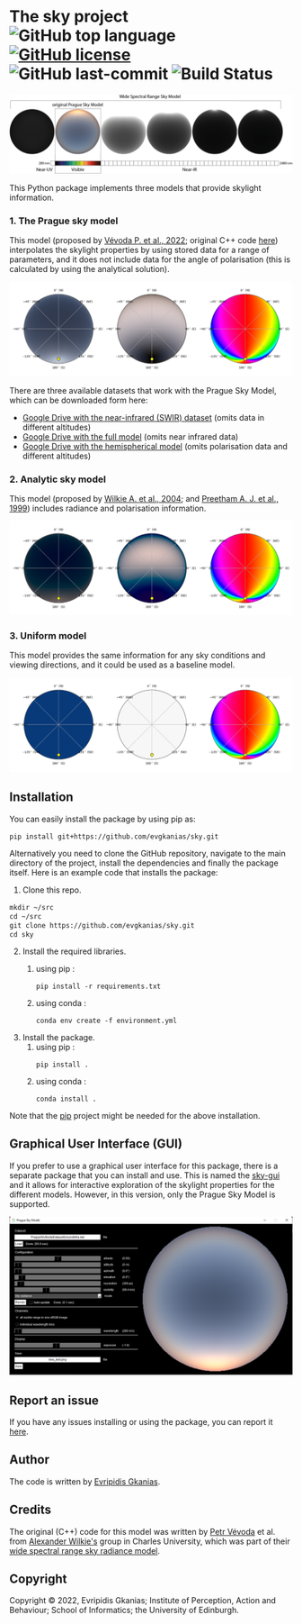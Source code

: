# The sky project ![GitHub top language](https://img.shields.io/github/languages/top/evgkanias/sky) [![GitHub license](https://img.shields.io/github/license/evgkanias/sky)](https://github.com/evgkanias/sky/blob/main/LICENSE) ![GitHub last-commit](https://img.shields.io/github/last-commit/evgkanias/sky) ![Build Status](https://app.travis-ci.com/evgkanias/sky.svg?branch=main)

![vevoda_2022_teaser](docs/vevoda_2022_infrared_sky_teaser.png)

This Python package implements three models that provide skylight information.

### 1. The Prague sky model

This model (proposed by [Vévoda P. et al., 2022](https://cgg.mff.cuni.cz/publications/infrared-skymodel-2022/); original C++ code [here](https://cgg.mff.cuni.cz/wp-content/uploads/2022/09/vevoda_2022_infrared_sky_implementation.zip)) interpolates the skylight properties by using stored data for a range of parameters, and it does not
include data for the angle of polarisation (this is calculated by using the analytical solution).

![prague-sky-model](docs/prague_sky.png)

There are three available datasets that work with the Prague Sky Model, which can be downloaded form here:
* [Google Drive with the near-infrared (SWIR) dataset](https://drive.google.com/file/d/1ZOizQCN6tH39JEwyX8KvAj7WEdX-EqJl/view?usp=sharing)
  (omits data in different altitudes)
* [Google Drive with the full model](https://drive.google.com/drive/folders/19Iw0mB_UFTtbrFcojHmHc7mjc3PYe_AC?usp=sharing)
  (omits near infrared data)
* [Google Drive with the hemispherical model](https://drive.google.com/drive/folders/1R9dTbOhBXthY3y9BTI4H28acl9dJLIaV?usp=sharing)
  (omits polarisation data and different altitudes)

### 2. Analytic sky model

This model (proposed by [Wilkie A. et al., 2004](http://dx.doi.org/10.2312/EGWR/EGSR04/387-397); and
[Preetham A. J. et al., 1999](https://dl.acm.org/doi/pdf/10.1145/311535.311545)) includes radiance and polarisation
information.

![analytic-sky-model](docs/analytical_sky.png)

### 3. Uniform model

This model provides the same information for any sky conditions and viewing directions, and it could be used as a
baseline model.

![uniform-sky-model](docs/uniform_sky.png)

## Installation

You can easily install the package by using pip as:
```commandline
pip install git+https://github.com/evgkanias/sky.git
```

Alternatively you need to clone the GitHub repository, navigate to the main directory of the project, install the dependencies and finally
the package itself. Here is an example code that installs the package:

1. Clone this repo.
```commandline
mkdir ~/src
cd ~/src
git clone https://github.com/evgkanias/sky.git
cd sky
```
2. Install the required libraries. 
   1. using pip :
      ```commandline
      pip install -r requirements.txt
      ```

   2. using conda :
      ```commandline
      conda env create -f environment.yml
      ```
3. Install the package.
   1. using pip :
      ```commandline
      pip install .
      ```
   2. using conda :
      ```commandline
      conda install .
      ```
   
Note that the [pip](https://pypi.org/project/pip/) project might be needed for the above installation.

## Graphical User Interface (GUI)

If you prefer to use a graphical user interface for this package, there is a separate package that you can install and
use. This is named the [sky-gui](https://github.com/evgkanias/sky-gui) and it allows for interactive exploration of the
skylight properties for the different models. However, in this version, only the Prague Sky Model is supported.

![gui-teaser](docs/gui-1.png)

## Report an issue

If you have any issues installing or using the package, you can report it
[here](https://github.com/evgkanias/sky/issues).

## Author

The code is written by [Evripidis Gkanias](https://evgkanias.github.io/).

## Credits

The original (C++) code for this model was written by [Petr Vévoda](https://cgg.mff.cuni.cz/members/vevoda/) et al. from [Alexander Wilkie's](https://cgg.mff.cuni.cz/members/wilkie/) group in Charles University, which was part of their  [wide spectral range sky radiance model](https://cgg.mff.cuni.cz/publications/infrared-skymodel-2022/).

## Copyright

Copyright &copy; 2022, Evripidis Gkanias; Institute of Perception,
Action and Behaviour; School of Informatics; the University of Edinburgh.
